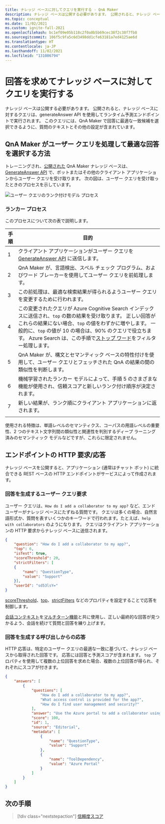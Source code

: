 ```yaml
---
title: ナレッジ ベースに対してクエリを実行する - QnA Maker
description: ナレッジ ベースは公開する必要があります。 公開されると、ナレッジ ベースに対するクエリは、generateAnswer API を使用してランタイム予測エンドポイントで実行されます。
ms.topic: conceptual
ms.date: 11/02/2021
ms.custom: ignite-fall-2021
ms.openlocfilehash: bc1ef09e05b118c2f0a8b5b69cec38f2c38f7fb8
ms.sourcegitcommit: 106f5c9fa5c6d3498dd1cfe63181a7ed4125ae6d
ms.translationtype: HT
ms.contentlocale: ja-JP
ms.lasthandoff: 11/02/2021
ms.locfileid: "131086794"
---
```

# <a name="query-the-knowledge-base-for-answers"></a>回答を求めてナレッジ ベースに対してクエリを実行する

ナレッジ ベースは公開する必要があります。 公開されると、ナレッジ ベースに対するクエリは、generateAnswer API を使用してランタイム予測エンドポイントで実行されます。 このクエリには、QnA Maker で回答に最適な一致候補を選択できるように、質問のテキストとその他の設定が含まれています。

## <a name="how-qna-maker-processes-a-user-query-to-select-the-best-answer"></a>QnA Maker がユーザー クエリを処理して最適な回答を選択する方法

トレーニングされ、[公開された](../quickstarts/create-publish-knowledge-base.md#publish-the-knowledge-base) QnA Maker ナレッジ ベースは、[GenerateAnswer API](../how-to/metadata-generateanswer-usage.md) で、ボットまたはその他のクライアント アプリケーションからユーザー クエリを受け取ります。 次の図は、ユーザー クエリを受け取ったときのプロセスを示しています。

![ユーザー クエリのランク付けモデル プロセス](../media/qnamaker-concepts-knowledgebase/ranker-v1.png)

### <a name="ranker-process"></a>ランカー プロセス

このプロセスについて次の表で説明します。

|手順|目的|
|--|--|
|1|クライアント アプリケーションがユーザー クエリを [GenerateAnswer API](../how-to/metadata-generateanswer-usage.md) に送信します。|
|2|QnA Maker が、言語検出、スペル チェック プログラム、およびワード ブレーカーを使用してユーザー クエリを前処理します。|
|3|この前処理は、最適な検索結果が得られるようユーザー クエリを変更するために行われます。|
|4|この変更されたクエリが Azure Cognitive Search インデックスに送信され、`top` の数の結果を受け取ります。 正しい回答がこれらの結果にない場合、`top` の値をわずかに増やします。 一般的に、`top` の値が 10 の場合は、90% のクエリで役立ちます。 Azure Search は、この手順で[ストップ ワード](https://github.com/Azure-Samples/azure-search-sample-data/blob/master/STOPWORDS.md)をフィルター処理します。|
|5|QnA Maker が、構文とセマンティック ベースの特性付けを使用して、ユーザー クエリとフェッチされた QnA の結果の間の類似性を判断します。|
|6|機械学習されたランカー モデルによって、手順 5 のさまざまな機能が使用され、信頼スコアと新しいランク付け順序が決定されます。|
|7|新しい結果が、ランク順にクライアント アプリケーションに返されます。|
|||

使用される特徴は、単語レベルのセマンティクス、コーパスの用語レベルの重要性、2 つのテキスト文字列間の類似性と関連性を判別するディープ ラーニング済みのセマンティック モデルなどですが、これらに限定されません。

## <a name="http-request-and-response-with-endpoint"></a>エンドポイントの HTTP 要求/応答

ナレッジ ベースを公開すると、アプリケーション (通常はチャット ボット) に統合できる REST ベースの HTTP エンドポイントがサービスによって作成されます。

### <a name="the-user-query-request-to-generate-an-answer"></a>回答を生成するユーザー クエリ要求

ユーザー クエリは、`How do I add a collaborator to my app?` など、エンド ユーザーがナレッジ ベースにたずねる質問です。 クエリは多くの場合、自然言語形式か、質問を表すいくつかのキーワードで行われます。たとえば、`help with collaborators` のようになります。 クエリはクライアント アプリケーションの HTTP 要求からナレッジ ベースに送信されます。

```json
{
    "question": "How do I add a collaborator to my app?",
    "top": 6,
    "isTest": true,
    "scoreThreshold": 20,
    "strictFilters": [
    {
        "name": "QuestionType",
        "value": "Support"
    }],
    "userId": "sd53lsY="
}
```

[scoreThreshold](./confidence-score.md#choose-a-score-threshold)、[top](../how-to/improve-knowledge-base.md#use-the-top-property-in-the-generateanswer-request-to-get-several-matching-answers)、[strictFilters](../how-to/query-knowledge-base-with-metadata.md) などのプロパティを設定することで応答を制御します。

[会話コンテキスト](../how-to/query-knowledge-base-with-metadata.md)を[マルチターン機能](../how-to/multiturn-conversation.md)と共に使用し、正しい最終的な回答が見つかるよう、会話を続けて質問と回答を練り上げます。

### <a name="the-response-from-a-call-to-generate-an-answer"></a>回答を生成する呼び出しからの応答

HTTP 応答は、特定のユーザー クエリの最適な一致に基づいて、ナレッジ ベースから取得された回答です。 応答には回答と予測スコアが含まれます。 `top` プロパティを使用して複数の上位回答を求めた場合、複数の上位回答が得られ、それぞれにスコアが付きます。

```json
{
    "answers": [
        {
            "questions": [
                "How do I add a collaborator to my app?",
                "What access control is provided for the app?",
                "How do I find user management and security?"
            ],
            "answer": "Use the Azure portal to add a collaborator using Access Control (IAM)",
            "score": 100,
            "id": 1,
            "source": "Editorial",
            "metadata": [
                {
                    "name": "QuestionType",
                    "value": "Support"
                },
                {
                    "name": "ToolDependency",
                    "value": "Azure Portal"
                }
            ]
        }
    ]
}
```

## <a name="next-steps"></a>次の手順

> [!div class="nextstepaction"]
> [信頼度スコア](./confidence-score.md)
